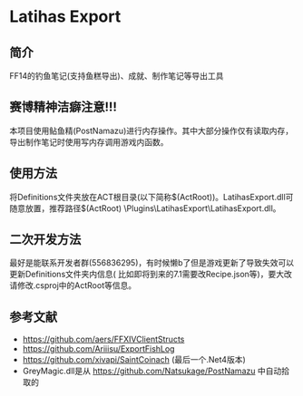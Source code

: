 # Latihas Export

## 简介

FF14的钓鱼笔记(支持鱼糕导出)、成就、制作笔记等导出工具

## 赛博精神洁癖注意!!!

本项目使用鲇鱼精(PostNamazu)进行内存操作。其中大部分操作仅有读取内存，导出制作笔记时使用写内存调用游戏内函数。

## 使用方法

将Definitions文件夹放在ACT根目录(以下简称\$(ActRoot))。LatihasExport.dll可随意放置，推荐路径$(ActRoot)
\Plugins\LatihasExport\LatihasExport.dll。

## 二次开发方法

最好是能联系开发者群(556836295)，有时候懒b了但是游戏更新了导致失效可以更新Definitions文件夹内信息(
比如即将到来的7.1需要改Recipe.json等)，要大改请修改.csproj中的ActRoot等信息。

## 参考文献

- https://github.com/aers/FFXIVClientStructs
- https://github.com/Ariiisu/ExportFishLog
- https://github.com/xivapi/SaintCoinach (最后一个.Net4版本)
- GreyMagic.dll是从 https://github.com/Natsukage/PostNamazu 中自动拾取的